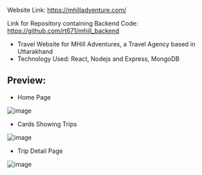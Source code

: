 Website Link: https://mhilladventure.com/

Link for Repository containing Backend Code: https://github.com/rt671/mhill_backend

- Travel Website for MHill Adventures, a Travel Agency based in Uttarakhand
- Technology Used: React, Nodejs and Express, MongoDB

## Preview:

- Home Page
  
![image](https://github.com/rt671/mhill_frontend/assets/82562103/dc83178c-9b8d-41a8-a518-e380d4d4c4e2)

- Cards Showing Trips
  
![image](https://github.com/rt671/mhill_frontend/assets/82562103/6f1dc069-1d20-4edd-8665-ecea926022d7)

- Trip Detail Page
  
![image](https://github.com/rt671/mhill_frontend/assets/82562103/67bb25b7-3bfe-402d-801a-43a05a2790f3)

